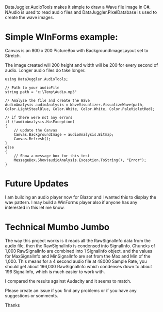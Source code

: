 ﻿DataJuggler.AudioTools makes it simple to draw a Wave file image in C#. NAudio is used to read audio 
files and DataJuggler.PixelDatabase is used to create the wave images.

# Simple WInForms example: 

Canvas is an 800 x 200 PictureBox with BackgroundImageLayout set to Stretch.

The image created will 200 height and width will be 200 for every second of audio.
Longer audio files do take longer.

    using DataJuggler.AudioTools;

    // Path to your audioFile
	string path = "c:\Temp\Audio.mp3"

    // Analyze the file and create the Wave
    AudioAnalysis audioAnalysis = WaveVisualizer.VisualizeWave(path, Color.LightSteelBlue, Color.White, Color.White, Color.PaleVioletRed);

	// if there were not any errors
    if (!audioAnalysis.HasException)
    {
        // update the Canvas
        Canvas.BackgroundImage = audioAnalysis.Bitmap;
        Canvas.Refresh();
    }
    else
    {
        // Show a message box for this test
        MessageBox.Show(audioAnalysis.Exception.ToString(), "Error");
    }

# Future Updates
I am building an audio player now for Blazor and I wanted this to display the wav pattern.
I may build a WinForms player also if anyone has any interested in this let me know.

# Technical Mumbo Jumbo
The way this project works is it reads all the RawSignalInfo data from the audio file, then the RawSignalInfo
is condensed into SignalInfo. Chuncks of 1,000 RawSignalInfo are combined into 1 SignalInfo object,
and the values for MaxSignalInfo and MinSignalInfo are set from the Max and Min of the 1,000.
This means for a 4 second audio file at 48000 Sample Rate, you should get about 196,000 RawSignalInfo
which condenses down to about 196 SignalInfo, which is much easier to work with.

I compared the results against Audacity and it seems to match.

Please create an issue if you find any problems or if you have any suggestions or somments.

Thanks

